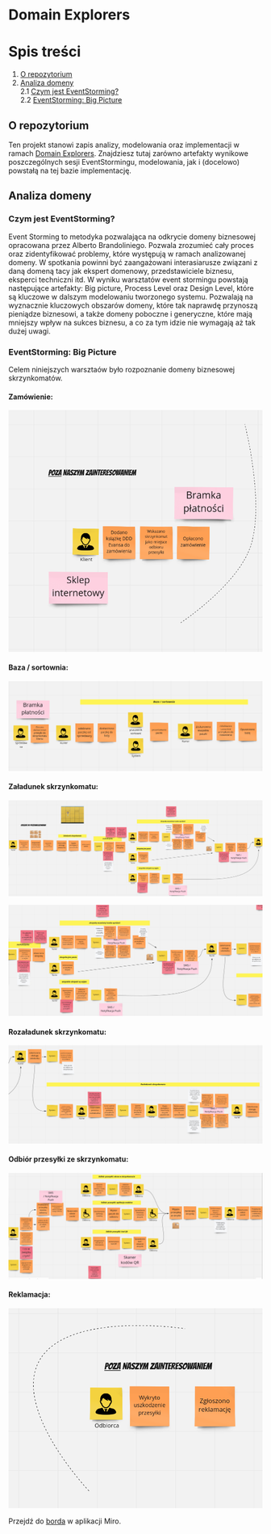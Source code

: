 # Domain Explorers

# Spis treści

1. [O repozytorium](#o-repozytorium)
2. [Analiza domeny](#analiza-domeny)  
   2.1 [Czym jest EventStorming?](#czym-jest-eventstorming)  
   2.2 [EventStorming: Big Picture](#eventstorming-big-picture)
   
## O repozytorium

Ten projekt stanowi zapis analizy, modelowania oraz implementacji w ramach [Domain Explorers](https://explorers.bettersoftwaredesign.pl). Znajdziesz tutaj zarówno artefakty wynikowe poszczególnych sesji EventStormingu, modelowania, jak i (docelowo) powstałą na tej bazie implementację.

## Analiza domeny

### Czym jest EventStorming?

Event Storming to metodyka pozwalająca na odkrycie domeny biznesowej opracowana przez Alberto Brandoliniego. Pozwala zrozumieć cały proces oraz zidentyfikować problemy, które występują w ramach analizowanej domeny. W spotkania powinni być zaangażowani interasiarusze związani z daną domeną tacy jak ekspert domenowy, przedstawiciele biznesu, eksperci techniczni itd. W wyniku warsztatów event stormingu powstają następujące artefakty: Big picture, Process Level oraz Design Level, które są kluczowe w dalszym modelowaniu tworzonego systemu. Pozwalają na wyznacznie kluczowych obszarów domeny, które tak naprawdę przynoszą pieniądze biznesowi, a także domeny poboczne i generyczne, które mają mniejszy wpływ na sukces biznesu, a co za tym idzie nie wymagają aż tak dużej uwagi.

### EventStorming: Big Picture

Celem niniejszych warsztaów było rozpoznanie domeny biznesowej skrzynkomatów.

#### Zamówienie:

![Zamówienie](https://github.com/ktutak1337/Domain-Explorers/blob/main/assets/big-picture-order.png)

#### Baza / sortownia:

![Baza / sortownia](https://github.com/ktutak1337/Domain-Explorers/blob/main/assets/big-picture-warehouse-sorting.png)

#### Załadunek skrzynkomatu:

![Załadunek skrzynkomatu](https://github.com/ktutak1337/Domain-Explorers/blob/main/assets/big-picture-loading.png)

![Załadunek skrzynkomatu 2](https://github.com/ktutak1337/Domain-Explorers/blob/main/assets/big-picture-loading-2.png)

#### Rozaładunek skrzynkomatu:

![Rozaładunek skrzynkomatu](https://github.com/ktutak1337/Domain-Explorers/blob/main/assets/big-picture-unloading.png)

#### Odbiór przesyłki ze skrzynkomatu:

![Odbiór przesyłki ze skrzynkomatu](https://github.com/ktutak1337/Domain-Explorers/blob/main/assets/big-picture-delivery-pickup.png)

#### Reklamacja:

![Reklamacja](https://github.com/ktutak1337/Domain-Explorers/blob/main/assets/big-picture-complaint.png)

Przejdź do [borda](https://miro.com/app/board/o9J_lVEOtSs=/) w aplikacji Miro.

